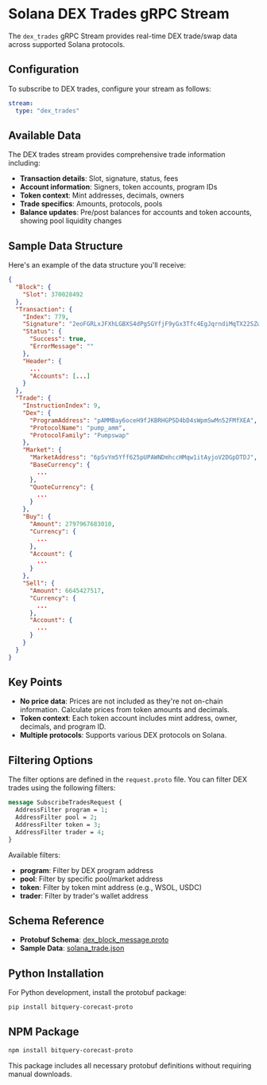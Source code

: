 # Solana DEX Trades gRPC Stream

The `dex_trades` gRPC Stream provides real-time DEX trade/swap data across supported Solana protocols. 

## Configuration

To subscribe to DEX trades, configure your stream as follows:

```yaml
stream:
  type: "dex_trades"
```

## Available Data

The DEX trades stream provides comprehensive trade information including:

- **Transaction details**: Slot, signature, status, fees
- **Account information**: Signers, token accounts, program IDs
- **Token context**: Mint addresses, decimals, owners
- **Trade specifics**: Amounts, protocols, pools
- **Balance updates**: Pre/post balances for accounts and token accounts, showing pool liquidity changes

## Sample Data Structure

Here's an example of the data structure you'll receive:

```json
{
  "Block": {
    "Slot": 370028492
  },
  "Transaction": {
    "Index": 779,
    "Signature": "2eoFGRLxJFXhLGBXS4dPgSGYfjF9yGx3Tfc4EgJqrndiMqTX22SZwaH1E8E8p7333z2CWqofY8YvJgB7DN6hJv1L",
    "Status": {
      "Success": true,
      "ErrorMessage": ""
    },
    "Header": {
      ...
      "Accounts": [...]
    }
  },
  "Trade": {
    "InstructionIndex": 9,
    "Dex": {
      "ProgramAddress": "pAMMBay6oceH9fJKBRHGP5D4bD4sWpmSwMn52FMfXEA",
      "ProtocolName": "pump_amm",
      "ProtocolFamily": "Pumpswap"
    },
    "Market": {
      "MarketAddress": "6pSvYm5Yff625pUPAWNDmhccHMqw1itAyjoV2DGpDTDJ",
      "BaseCurrency": {
        ...
      },
      "QuoteCurrency": {
        ...
      }
    },
    "Buy": {
      "Amount": 2797967683010,
      "Currency": {
        ...
      },
      "Account": {
        ...
      }
    },
    "Sell": {
      "Amount": 6645427517,
      "Currency": {
        ...
      },
      "Account": {
        ...
      }
    }
  }
}
```

## Key Points

- **No price data**: Prices are not included as they're not on-chain information. Calculate prices from token amounts and decimals.
- **Token context**: Each token account includes mint address, owner, decimals, and program ID.
- **Multiple protocols**: Supports various DEX protocols on Solana.

## Filtering Options

The filter options are defined in the `request.proto` file. You can filter DEX trades using the following filters:

```protobuf
message SubscribeTradesRequest {
  AddressFilter program = 1;
  AddressFilter pool = 2;
  AddressFilter token = 3;
  AddressFilter trader = 4;
}
```

Available filters:
- **program**: Filter by DEX program address
- **pool**: Filter by specific pool/market address
- **token**: Filter by token mint address (e.g., WSOL, USDC)
- **trader**: Filter by trader's wallet address

## Schema Reference

- **Protobuf Schema**: [dex_block_message.proto](https://github.com/bitquery/streaming_protobuf/blob/main/solana/dex_block_message.proto)
- **Sample Data**: [solana_trade.json](https://github.com/bitquery/grpc-code-samples/blob/main/data-sample/solana_trade.json)

## Python Installation

For Python development, install the protobuf package:

```bash
pip install bitquery-corecast-proto
```
## NPM Package

```bash
npm install bitquery-corecast-proto
```

This package includes all necessary protobuf definitions without requiring manual downloads.

